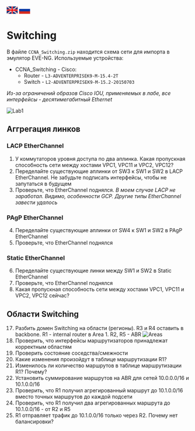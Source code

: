 [<img width=30 height=20 src="../../images/en.png">](README.en.md)  [<img width=30 height=20 src="../../images/ru.png">](README.md)
# Switching
В файле `CCNA_Switching.zip` находится схема сети для импорта в эмулятор EVE-NG.
Используемые устройства:
- CCNA_Switching - Cisco:
  - Router - `L3-ADVENTERPRISEK9-M-15.4-2T`
  - Switch - `L2-ADVENTERPRISEK9-M-15.2-20150703`


*Из-за ограничений образов Cisco IOU, применяемых в лабе, все интерфейсы - десятимегабитный Ethernet*

![Lab1](https://github.com/devi1/Labs/blob/master/CCNA/Switching/lab1.png) 
## Аггрегация линков
### LACP EtherChannel
1. У коммутаторов уровня доступа по два аплинка. Какая пропускная способность сети между хостами VPC1, VPC11 и VPC2, VPC12?
2. Переделайте существующие аплинки от SW3 к SW1 и SW2 в LACP EtherChannel. Не забудьте подписать интерфейсы, чтобы не запутаться в будущем
3. Проверьте, что EtherChannel поднялся. *В моем случае LACP не заработал. Видимо, особенности GCP. Другие типы EtherChannel завести удалось*

### PAgP EtherChannel
4. Переделайте существующие аплинки от SW4 к SW1 и SW2 в PAgP EtherChannel
5. Проверьте, что EtherChannel поднялся

### Static EtherChannel
6. Переделайте существующие линки между SW1 и SW2 в Static EtherChannel
7. Проверьте, что EtherChannel поднялся
8. Какая пропускная способность сети между хостами VPC1, VPC11 и VPC2, VPC12 сейчас?

## Области Switching
17. Разбить домен Switching на области (регионы). R3 и R4 оставить в backbone. R1 - internal router в Area 1. R2, R5 - ABR ![Areas](https://github.com/devi1/Labs/blob/master/CCNA/Switching/areas.png) 
18. Проверить, что интерфейсы маршрутизаторов принадлежат корректным областям
19. Проверить состояние соседства/смежности
20. Какие изменения произойдут в таблице маршрутизации R1?
21. Изменилось ли количество маршрутов в таблице маршрутизации R1? Почему?
22. Установить суммирование маршрутов на ABR для сетей 10.0.0.0/16 и 10.1.0.0/16
23. Проверить, что R1 получил агрегированный маршрут до 10.1.0.0/16 вместо точных маршрутов до каждой подсети
24. Проверить, что R1 получил два агрегированных маршрута до 10.1.0.0/16 - от R2 и R5
25. R1 отправляет трафик до 10.1.0.0/16 только через R2. Почему нет балансировки?